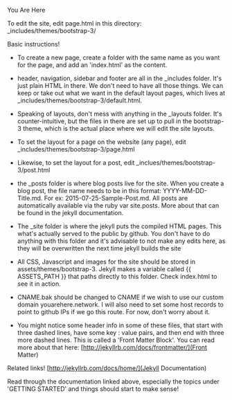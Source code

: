 You Are Here

To edit the site, edit page.html in this directory: _includes/themes/bootstrap-3/

Basic instructions!

- To create a new page, create a folder with the same name as you want for the page, and add an 'index.html' as the content.

- header, navigation, sidebar and footer are all in the _includes folder. It's just plain HTML in there. We don't need to have all those things. We can keep or take out what we want in the default layout pages, which lives at _includes/themes/bootstrap-3/default.html. 

- Speaking of layouts, don't mess with anything in the _layouts folder. It's counter-intuitive, but the files in there are set up to pull in the bootstrap-3 theme, which is the actual place where we will edit the site layouts.

- To set the layout for a page on the website (any page), edit _includes/themes/bootstrap-3/page.html

- Likewise, to set the layout for a post, edit _inclues/themes/bootstrap-3/post.html

- the _posts folder is where blog posts live for the site. When you create a blog post, the file name needs to be in this format: YYYY-MM-DD-Title.md. For ex: 2015-07-25-Sample-Post.md. All posts are automatically available via the ruby var site.posts. More about that can be found in the jekyll documentation.

- The _site folder is where the jekyll puts the compiled HTML pages. This what's actually served to the public by github. You don't have to do anything with this folder and it's advisable to not make any edits here, as they will be overwritten the next time jekyll builds the site

- All CSS, Javascript and images for the site should be stored in assets/themes/bootstrap-3. Jekyll makes a variable called {{ ASSETS_PATH }} that paths directly to this folder. Check index.html to see it in action.

- CNAME.bak should be changed to CNAME if we wish to use our custom domain youarehere.network. I will also need to set some host records to point to github IPs if we go this route. For now, don't worry about it.

- You might notice some header info in some of these files, that start with three dashed lines, have some key : value pairs, and then end with three more dashed lines. This is called a 'Front Matter Block'. You can read more about that here: [http://jekyllrb.com/docs/frontmatter/](Front Matter)

Related links!
[http://jekyllrb.com/docs/home/](Jekyll Documentation)

Read through the documentation linked above, especially the topics under 'GETTING STARTED' and things should start to make sense!
